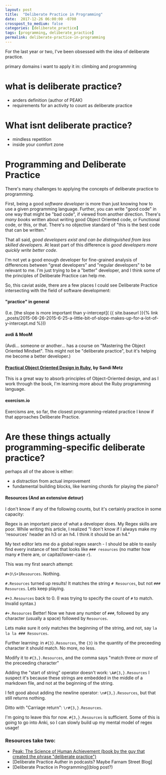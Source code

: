 ```yaml
---
layout: post
title:  "Deliberate Practice in Programming"
date:  2017-12-26 06:00:00 -0700
crosspost_to_medium: false
categories: [deliberate_practice]
tags: [programming, deliberate_practice]
permalink: deliberate-practice-in-programming
---
```


For the last year or two, I've been obsessed with the idea of deliberate practice.

primary domains i want to apply it in: climbing and programming

# what is deliberate practice?

- anders definition (author of PEAK)
- requirements for an activity to count as deliberate practice

<!--more-->


# What isnt deliberate practice?

- mindless repetition
- inside your comfort zone


# Programming and Deliberate Practice

There's many challenges to applying the concepts of deliberate practice to programming. 

First, being a good _software developer_ is more than just knowing how to use a given programming language. Further, you can write "good code" in one way that might be "bad code", if viewed from another direction. There's _many books_ written about writing good Object Oriented code, or Functional code, or this, or that. There's no objective standard of "this is the best code that can be written."

That all said, _good developers exist and can be distinguished from less skilled developers_. At least part of this difference is _good developers more quickly write better code_. 

I'm not yet a good enough developer for fine-grained analysis of differences between "great developers" and "regular developers" to be relevant to me. I'm just trying to be a "better" developer, and I think some of the principles of Deliberate Practice can help me. 

So, this caviat aside, there are a few places I could see Deliberate Practice intersecting with the field of software development:

#### "practice" in general 

(I.e. [the slope is more important than y-intercept]( {{ site.baseurl }}{% link _posts/2015-06-26-2015-6-25-a-little-bit-of-slope-makes-up-for-a-lot-of-y-intercept.md %}))

#### avdi & MooM 

(Avdi... someone or another... has a course on "Mastering the Object Oriented Mindset". This might not be "deliberate practice", but it's helping me become a better developer.)

#### [Practical Object Oriented Design in Ruby](URL), by Sandi Metz

This is a great way to absorb principles of Object-Oriented design, and as I work through the book, I'm learning more about the Ruby programming language.


#### exercism.io 

Exercisms are, so far, the closest programming-related practice I know if that approaches Deliberate Practice. 

# Are these things actually programming-specific deliberate practice?

perhaps all of the above is either:
- a distraction from actual improvement
- fundamental building blocks, like learning chords for playing the piano?


#### Resources (And an extensive detour)

I don't know if any of the following counts, but it's certainly practice in some capacity:

Regex is an important piece of what a developer does. My Regex skills are poor. While writing this article, I realized "I don't know if I always make my 'resources' header an h3 or an h4. I think it should be an h4."

My text editor lets me do a global regex search - I should be able to easily find every instance of text that looks like `### resources` (no matter how many `#` there are, or capital/lower-case `r`). 

This was my first search attempt:

`#+3\S+1Resources`. Nothing.

`#.Resources` turned up results! It matches the string `# Resources`, but not `### Resources`. Lets keep playing.

`#+3.Resources` back to 0. (I was trying to specify the count of `#` to match. Invalid syntax.)

`#+.Resources` Better! Now we have any number of `###`, followed by any character (usually a space) followed by `Resources`. 

Lets make sure it only matches the beginning of the string, and not, say `la la la ### Resources`.

Further learning: in `#{3}.Resources`, the `{3}` is the quantity of the preceeding character it should match. No more, no less. 

Modify it to `#{3,}.Resources`, and the comma says "match three _or more_ of the preceeding character"

Adding the "start of string" operator doesn't work: `\A#{3,}.Resources` I suspect it's because these strings are embedded in the middle of a markdown file, and not at the beginning of the string. 

I felt good about adding the newline operator: `\n#{3,}.Resources`, but that still returns nothing. 

Ditto with "Carriage return": `\r#{3,}.Resources`. 

I'm going to leave this for now. `#{3,}.Resources` is sufficient. Some of this is going to go into Anki, so I can slowly build up my mental model of regex usage!

### Resources take two:

- [Peak: The Science of Human Achievement (book by the guy that created the phrase "deliberate practice")](url_here)
- [Deliberate Practice Auther in podcasts? Maybe Farnam Street Blog]
- [Deliberate Practice in Programming](blog post?)